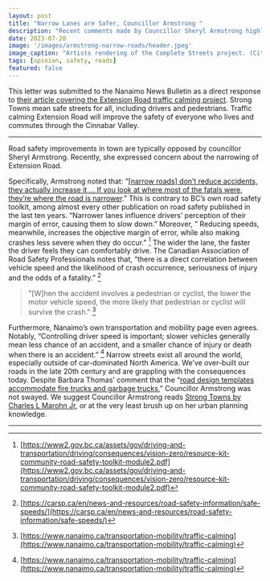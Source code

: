 ```yaml
---
layout: post
title: "Narrow Lanes are Safer, Councillor Armstrong "
description: "Recent comments made by Councillor Sheryl Armstrong highlight common misunderstandings and myths about road safety. "
date: 2023-07-20
image: '/images/armstrong-narrow-roads/header.jpeg'
image_caption: "Artists rendering of the Complete Streets project. (City of Nanaimo)"
tags: [opinion, safety, roads]
featured: false
---
```


This letter was submitted to the Nanaimo News Bulletin as a direct response to [their article covering the Extension Road traffic calming project](https://www.nanaimobulletin.com/news/traffic-calming-modifications-coming-to-extension-road-in-south-nanaimo/). Strong Towns mean safe streets for all, including drivers and pedestrians. Traffic calming Extension Road will improve the safety of everyone who lives and commutes through the Cinnabar Valley.

---

Road safety improvements in town are typically opposed by councillor Sheryl Armstrong. Recently, she expressed concern about the narrowing of Extension Road. 

Specifically, Armstrong noted that: “[[narrow roads] don’t reduce accidents, they actually increase it … If you look at where most of the fatals were, they’re where the road is narrower](https://www.nanaimobulletin.com/news/traffic-calming-modifications-coming-to-extension-road-in-south-nanaimo/).” This is contrary to BC’s own road safety toolkit, among almost every other publication on road safety published in the last ten years. “Narrower lanes influence drivers’ perception of their margin of error, causing them to slow down.” Moreover, ” Reducing speeds, meanwhile, increases the objective margin of error, while also making crashes less severe when they do occur.” [^1] The wider the lane, the faster the driver feels they can comfortably drive. The Canadian Association of Road Safety Professionals notes that, “there is a direct correlation between vehicle speed and the likelihood of crash occurrence, seriousness of injury and the odds of a fatality.” [^2] 

> "[W]hen the accident involves a pedestrian or cyclist, the lower the motor vehicle speed, the more likely that pedestrian or cyclist will survive the crash." [^3]

Furthermore, Nanaimo’s own transportation and mobility page even agrees. Notably, “Controlling driver speed is important; slower vehicles generally mean less chance of an accident, and a smaller chance of injury or death when there is an accident.” [^3] Narrow streets exist all around the world, especially outside of car-dominated North America. We’ve over-built our roads in the late 20th century and are grappling with the consequences today. Despite Barbara Thomas’ comment that the “[road design templates accommodate fire trucks and garbage trucks](https://www.nanaimobulletin.com/news/traffic-calming-modifications-coming-to-extension-road-in-south-nanaimo),” Councillor Armstrong was not swayed. We suggest Councillor Armstrong reads [Strong Towns by Charles L Marohn Jr](https://www.strongtowns.org/strong-towns-book), or at the very least brush up on her urban planning knowledge. 

***

[^1]: [https://www2.gov.bc.ca/assets/gov/driving-and-transportation/driving/consequences/vision-zero/resource-kit-community-road-safety-toolkit-module2.pdf](https://www2.gov.bc.ca/assets/gov/driving-and-transportation/driving/consequences/vision-zero/resource-kit-community-road-safety-toolkit-module2.pdf)
[^2]: [https://carsp.ca/en/news-and-resources/road-safety-information/safe-speeds/](https://carsp.ca/en/news-and-resources/road-safety-information/safe-speeds/)
[^3]: [https://www.nanaimo.ca/transportation-mobility/traffic-calming](https://www.nanaimo.ca/transportation-mobility/traffic-calming)